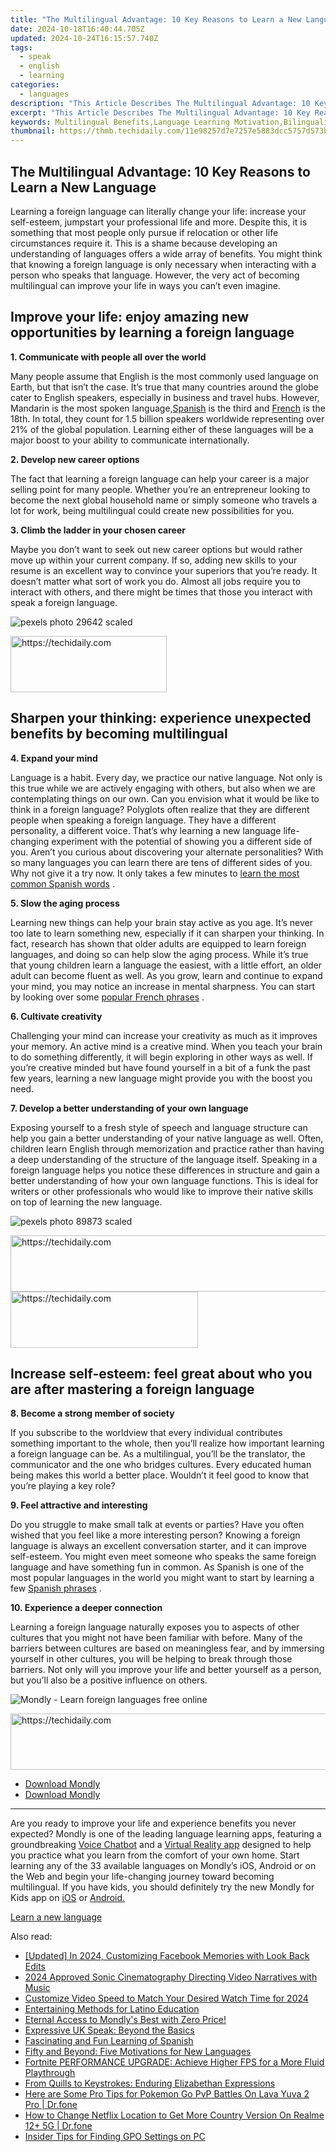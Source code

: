 ```yaml
---
title: "The Multilingual Advantage: 10 Key Reasons to Learn a New Language"
date: 2024-10-18T16:40:44.705Z
updated: 2024-10-24T16:15:57.740Z
tags:
  - speak
  - english
  - learning
categories:
  - languages
description: "This Article Describes The Multilingual Advantage: 10 Key Reasons to Learn a New Language"
excerpt: "This Article Describes The Multilingual Advantage: 10 Key Reasons to Learn a New Language"
keywords: Multilingual Benefits,Language Learning Motivation,Bilingualism and Cognition,Global Communication Skills,Cultural Competence Through Language,Language Proficiency Impact,Enhanced Brain Functionality
thumbnail: https://thmb.techidaily.com/11e98257d7e7257e5883dcc5757d573b33d04f0ecfefae2f5882a90863822c25.png
---
```


## The Multilingual Advantage: 10 Key Reasons to Learn a New Language

 Learning a foreign language can literally change your life: increase your self-esteem, jumpstart your professional life and more. Despite this, it is something that most people only pursue if relocation or other life circumstances require it. This is a shame because developing an understanding of languages offers a wide array of benefits. You might think that knowing a foreign language is only necessary when interacting with a person who speaks that language. However, the very act of becoming multilingual can improve your life in ways you can’t even imagine.

## **Improve your life: enjoy amazing new opportunities by learning a foreign language**

**1\. Communicate with people all over the world**

 Many people assume that English is the most commonly used language on Earth, but that isn’t the case. It’s true that many countries around the globe cater to English speakers, especially in business and travel hubs. However, Mandarin is the most spoken language,[Spanish](https://shop.mondly.com/affiliate.php?ACCOUNT=ATISTUDI&AFFILIATE=108875&PATH=https://www.mondly.com?AFFILIATE=108875) is the third and [French](https://shop.mondly.com/affiliate.php?ACCOUNT=ATISTUDI&AFFILIATE=108875&PATH=https://www.mondly.com?AFFILIATE=108875) is the 18th. In total, they count for 1.5 billion speakers worldwide representing over 21% of the global population. Learning either of these languages will be a major boost to your ability to communicate internationally.

**2\. Develop new career options**

 The fact that learning a foreign language can help your career is a major selling point for many people. Whether you’re an entrepreneur looking to become the next global household name or simply someone who travels a lot for work, being multilingual could create new possibilities for you.

**3\. Climb the ladder in your chosen career**

 Maybe you don’t want to seek out new career options but would rather move up within your current company. If so, adding new skills to your resume is an excellent way to convince your superiors that you’re ready. It doesn’t matter what sort of work you do. Almost all jobs require you to interact with others, and there might be times that those you interact with speak a foreign language.

![pexels photo 29642 scaled](https://edge.mondly.com/blog/wp-content/uploads/2017/06/pexels-photo-29642-scaled.jpg "Top 10 Reasons Why You Should Learn A Foreign Language This Year 2")

<!-- affiliate ads begin -->
<a href="https://25home.pxf.io/c/5597632/2148633/16836" target="_top" id="2148633">
  <img src="//a.impactradius-go.com/display-ad/16836-2148633" border="0" alt="https://techidaily.com" width="250" height="90"/>
</a>
<img height="0" width="0" src="https://25home.pxf.io/i/5597632/2148633/16836" style="position:absolute;visibility:hidden;" border="0" />
<!-- affiliate ads end -->

## **Sharpen your thinking: experience unexpected benefits by becoming multilingual**

**4\. Expand your mind**

 Language is a habit. Every day, we practice our native language. Not only is this true while we are actively engaging with others, but also when we are contemplating things on our own. Can you envision what it would be like to think in a foreign language? Polyglots often realize that they are different people when speaking a foreign language. They have a different personality, a different voice. That’s why learning a new language life-changing experiment with the potential of showing you a different side of you. Aren’t you curious about discovering your alternate personalities? With so many languages you can learn there are tens of different sides of you. Why not give it a try now. It only takes a few minutes to [learn the most common Spanish words](https://shop.mondly.com/affiliate.php?ACCOUNT=ATISTUDI&AFFILIATE=108875&PATH=https://www.mondly.com?AFFILIATE=108875) .

**5\. Slow the aging process**

 Learning new things can help your brain stay active as you age. It’s never too late to learn something new, especially if it can sharpen your thinking. In fact, research has shown that older adults are equipped to learn foreign languages, and doing so can help slow the aging process. While it’s true that young children learn a language the easiest, with a little effort, an older adult can become fluent as well. As you grow, learn and continue to expand your mind, you may notice an increase in mental sharpness. You can start by looking over some [popular French phrases](https://shop.mondly.com/affiliate.php?ACCOUNT=ATISTUDI&AFFILIATE=108875&PATH=https://www.mondly.com?AFFILIATE=108875) .

**6\. Cultivate creativity**

 Challenging your mind can increase your creativity as much as it improves your memory. An active mind is a creative mind. When you teach your brain to do something differently, it will begin exploring in other ways as well. If you’re creative minded but have found yourself in a bit of a funk the past few years, learning a new language might provide you with the boost you need.

**7\. Develop a better understanding of your own language**

 Exposing yourself to a fresh style of speech and language structure can help you gain a better understanding of your native language as well. Often, children learn English through memorization and practice rather than having a deep understanding of the structure of the language itself. Speaking in a foreign language helps you notice these differences in structure and gain a better understanding of how your own language functions. This is ideal for writers or other professionals who would like to improve their native skills on top of learning the new language.

![pexels photo 89873 scaled](https://edge.mondly.com/blog/wp-content/uploads/2017/06/pexels-photo-89873-scaled.jpeg "Top 10 Reasons Why You Should Learn A Foreign Language This Year 3")

<!-- affiliate ads begin -->
<a href="https://imp.i357552.net/c/5597632/999558/11832" target="_top" id="999558">
  <img src="//a.impactradius-go.com/display-ad/11832-999558" border="0" alt="https://techidaily.com" width="728" height="90"/>
</a>
<img height="0" width="0" src="https://imp.i357552.net/i/5597632/999558/11832" style="position:absolute;visibility:hidden;" border="0" />
<!-- affiliate ads end -->

<!-- affiliate ads begin -->
<a href="https://aligracehair.sjv.io/c/5597632/1880956/19272" target="_top" id="1880956">
  <img src="//a.impactradius-go.com/display-ad/19272-1880956" border="0" alt="https://techidaily.com" width="300" height="90"/>
</a>
<img height="0" width="0" src="https://aligracehair.sjv.io/i/5597632/1880956/19272" style="position:absolute;visibility:hidden;" border="0" />
<!-- affiliate ads end -->

## **Increase self-esteem: feel great about who you are after mastering a foreign language**

**8\. Become a strong member of society**

 If you subscribe to the worldview that every individual contributes something important to the whole, then you’ll realize how important learning a foreign language can be. As a multilingual, you’ll be the translator, the communicator and the one who bridges cultures. Every educated human being makes this world a better place. Wouldn’t it feel good to know that you’re playing a key role?

**9\. Feel attractive and interesting**

 Do you struggle to make small talk at events or parties? Have you often wished that you feel like a more interesting person? Knowing a foreign language is always an excellent conversation starter, and it can improve self-esteem. You might even meet someone who speaks the same foreign language and have something fun in common. As Spanish is one of the most popular languages in the world you might want to start by learning a few [Spanish phrases](https://shop.mondly.com/affiliate.php?ACCOUNT=ATISTUDI&AFFILIATE=108875&PATH=https://www.mondly.com?AFFILIATE=108875) .

**10\. Experience a deeper connection**

 Learning a foreign language naturally exposes you to aspects of other cultures that you might not have been familiar with before. Many of the barriers between cultures are based on meaningless fear, and by immersing yourself in other cultures, you will be helping to break through those barriers. Not only will you improve your life and better yourself as a person, but you’ll also be a positive influence on others.

![Mondly - Learn foreign languages free online](https://edge.mondly.com/blog/wp-content/uploads/2016/04/Mondly-Learn-languages-free-online-Main-Screen1.png "Top 10 Reasons Why You Should Learn A Foreign Language This Year 4")

<!-- affiliate ads begin -->
<a href="https://appsumo.8odi.net/c/5597632/2037359/7443" target="_top" id="2037359">
  <img src="//a.impactradius-go.com/display-ad/7443-2037359" border="0" alt="https://techidaily.com" width="728" height="90"/>
</a>
<img height="0" width="0" src="https://appsumo.8odi.net/i/5597632/2037359/7443" style="position:absolute;visibility:hidden;" border="0" />
<!-- affiliate ads end -->

* [Download Mondly](https://www.facebook.com/sharer/sharer.php?u=https%3A%2F%2Fwww.mondly.com%2Fblog%2F10-reasons-to-learn-a-foreign-language%2F&t=Top+10+Reasons+Why+You+Should+Learn+a+Foreign+Language+This+Year "Share on Facebook")
* [Download Mondly](https://shop.mondly.com/affiliate.php?ACCOUNT=ATISTUDI&AFFILIATE=108875&PATH=https://www.mondly.com?AFFILIATE=108875)

---

 Are you ready to improve your life and experience benefits you never expected? Mondly is one of the leading language learning apps, featuring a groundbreaking [Voice Chatbot](https://shop.mondly.com/affiliate.php?ACCOUNT=ATISTUDI&AFFILIATE=108875&PATH=https://www.mondly.com?AFFILIATE=108875) and a [Virtual Reality app](https://www.oculus.com/experiences/gear-vr/1272636489423125/) designed to help you practice what you learn from the comfort of your own home. Start learning any of the 33 available languages on Mondly’s iOS, Android or on the Web and begin your life-changing journey toward becoming multilingual. If you have kids, you should definitely try the new Mondly for Kids app on [iOS](https://itunes.apple.com/bw/app/kids-learn-languages-fun-learning-games-by-mondly/id1204344868?mt=8) or [Android.](https://play.google.com/store/apps/details?id=com.atistudios.mondly.kids.languages)

[Learn a new language](https://adjt.mondly.com/5ixfg4k?campaign=blog-post-id-541&fallback=https%3A%2F%2Fapp.mondly.com%3Futm%5Fmedium%3Dblog%5Fblog-post-id-541%26utm%5Fsource%3Dblog-post-id-541&redirect%5Fmacos=https%3A%2F%2Fapp.mondly.com%3Futm%5Fmedium%3Dblog%5Fblog-post-id-541%26utm%5Fsource%3Dblog-post-id-541&redirect%5Fandroid=https%3A%2F%2Fplay.google.com%2Fstore%2Fapps%2Fdetails%3Fid%3Dcom.atistudios.mondly.languages%3Futm%5Fmedium%3Dblog%5Fblog-post-id-541%26utm%5Fsource%3Dblog-post-id-541&redirect%5Fios=https%3A%2F%2Fapps.apple.com%2Fapp%2Fapple-store%2Fid987873536%3Fpt%3D78954800%26ct%3Dblog-post-id-541%26mt%3D8 "Learn a new language")

<ins class="adsbygoogle"
     style="display:block"
     data-ad-format="autorelaxed"
     data-ad-client="ca-pub-7571918770474297"
     data-ad-slot="1223367746"></ins>

<ins class="adsbygoogle"
     style="display:block"
     data-ad-client="ca-pub-7571918770474297"
     data-ad-slot="8358498916"
     data-ad-format="auto"
     data-full-width-responsive="true"></ins>

<span class="atpl-alsoreadstyle">Also read:</span>
<div><ul>
<li><a href="https://facebook-videos.techidaily.com/updated-in-2024-customizing-facebook-memories-with-look-back-edits/"><u>[Updated] In 2024, Customizing Facebook Memories with Look Back Edits</u></a></li>
<li><a href="https://extra-approaches.techidaily.com/2024-approved-sonic-cinematography-directing-video-narratives-with-music/"><u>2024 Approved Sonic Cinematography Directing Video Narratives with Music</u></a></li>
<li><a href="https://youtube-sure.techidaily.com/mize-video-speed-to-match-your-desired-watch-time-for-2024/"><u>Customize Video Speed to Match Your Desired Watch Time for 2024</u></a></li>
<li><a href="https://mondly-stories.techidaily.com/entertaining-methods-for-latino-education/"><u>Entertaining Methods for Latino Education</u></a></li>
<li><a href="https://mondly-stories.techidaily.com/eternal-access-to-mondlys-best-with-zero-price/"><u>Eternal Access to Mondly's Best with Zero Price!</u></a></li>
<li><a href="https://mondly-stories.techidaily.com/expressive-uk-speak-beyond-the-basics/"><u>Expressive UK Speak: Beyond the Basics</u></a></li>
<li><a href="https://mondly-stories.techidaily.com/fascinating-and-fun-learning-of-spanish/"><u>Fascinating and Fun Learning of Spanish</u></a></li>
<li><a href="https://mondly-stories.techidaily.com/fifty-and-beyond-five-motivations-for-new-languages/"><u>Fifty and Beyond: Five Motivations for New Languages</u></a></li>
<li><a href="https://win-solutions.techidaily.com/fortnite-performance-upgrade-achieve-higher-fps-for-a-more-fluid-playthrough/"><u>Fortnite PERFORMANCE UPGRADE: Achieve Higher FPS for a More Fluid Playthrough</u></a></li>
<li><a href="https://mondly-stories.techidaily.com/from-quills-to-keystrokes-enduring-elizabethan-expressions/"><u>From Quills to Keystrokes: Enduring Elizabethan Expressions</u></a></li>
<li><a href="https://android-pokemon-go.techidaily.com/here-are-some-pro-tips-for-pokemon-go-pvp-battles-on-lava-yuva-2-pro-drfone-by-drfone-virtual-android/"><u>Here are Some Pro Tips for Pokemon Go PvP Battles On Lava Yuva 2 Pro | Dr.fone</u></a></li>
<li><a href="https://fake-location.techidaily.com/how-to-change-netflix-location-to-get-more-country-version-on-realme-12plus-5g-drfone-by-drfone-virtual-android/"><u>How to Change Netflix Location to Get More Country Version On Realme 12+ 5G | Dr.fone</u></a></li>
<li><a href="https://win11-tips.techidaily.com/insider-tips-for-finding-gpo-settings-on-pc/"><u>Insider Tips for Finding GPO Settings on PC</u></a></li>
</ul></div>

